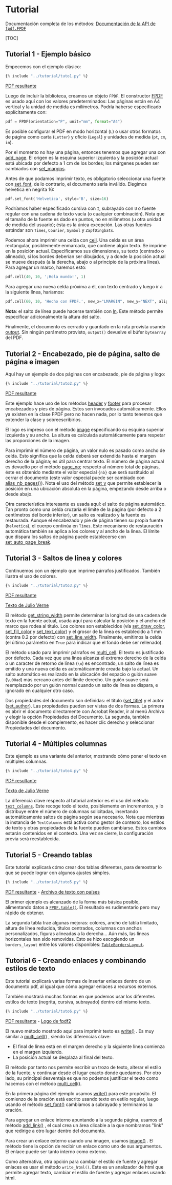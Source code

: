 # Tutorial #

Documentación completa de los métodos: [Documentación de la API de `fpdf.FPDF`](https://py-pdf.github.io/fpdf2/fpdf/fpdf.html#fpdf.fpdf.FPDF)

[TOC]

## Tutorial 1 - Ejemplo básico ##

Empecemos con el ejemplo clásico: 

```python
{% include "../tutorial/tuto1.py" %}
```

[PDF resultante](https://github.com/py-pdf/fpdf2/raw/master/tutorial/tuto1.pdf)

Luego de incluir la biblioteca, creamos un objeto `FPDF`. El constructor 
[FPDF](https://py-pdf.github.io/fpdf2/fpdf/fpdf.html#fpdf.fpdf.FPDF) es usado aquí con los valores predeterminados: 
Las páginas están en A4 vertical y la unidad de medida es milímetros.
Podría haberse especificado explícitamente con: 

```python
pdf = FPDF(orientation="P", unit="mm", format="A4")
```

Es posible configurar el PDF en modo horizontal (`L`) o usar otros formatos de página 
como carta (`Letter`) y oficio (`Legal`) y unidades de medida (`pt`, `cm`, `in`).

Por el momento no hay una página, entonces tenemos que agregar una con 
[add_page](https://py-pdf.github.io/fpdf2/fpdf/fpdf.html#fpdf.fpdf.FPDF.add_page). El origen es la esquina superior izquierda y la 
posición actual está ubicada por defecto a 1 cm de los bordes; los márgenes pueden 
ser cambiados con [set_margins](https://py-pdf.github.io/fpdf2/fpdf/fpdf.html#fpdf.fpdf.FPDF.set_margins). 

Antes de que podamos imprimir texto, es obligatorio seleccionar una fuente con 
[set_font](https://py-pdf.github.io/fpdf2/fpdf/fpdf.html#fpdf.fpdf.FPDF.set_font), de lo contrario, el documento sería inválido. 
Elegimos helvetica en negrita 16: 

```python
pdf.set_font('Helvetica', style='B', size=16)
```

Podríamos haber especificado cursiva con `I`, subrayado con `U` o fuente regular 
con una cadena de texto vacía (o cualquier combinación). Nota que el tamaño de la fuente es dado en 
puntos, no en milímetros (u otra unidad de medida del usuario); ésta es la única excepción. 
Las otras fuentes estándar son `Times`, `Courier`, `Symbol` y `ZapfDingbats`. 

Podemos ahora imprimir una celda con [cell](https://py-pdf.github.io/fpdf2/fpdf/fpdf.html#fpdf.fpdf.FPDF.cell). Una celda es un área 
rectangular, posiblemente enmarcada, que contiene algún texto. Se imprime en la posición 
actual. Especificamos sus dimensiones, su texto (centrado o alineado), si los bordes 
deberían ser dibujados, y a donde la posición actual se mueve después (a la derecha, 
abajo o al principio de la próxima linea). Para agregar un marco, haremos esto: 

```python
pdf.cell(40, 10, '¡Hola mundo!', 1)
```

Para agregar una nueva celda próxima a él, con texto centrado y luego ir a la siguiente línea, 
haríamos: 

```python
pdf.cell(60, 10, 'Hecho con FPDF.', new_x="LMARGIN", new_y="NEXT", align='C')
```

**Nota**: el salto de línea puede hacerse también con [ln](https://py-pdf.github.io/fpdf2/fpdf/fpdf.html#fpdf.fpdf.FPDF.ln). Este 
método permite especificar adicionalmente la altura del salto. 

Finalmente, el documento es cerrado y guardado en la ruta provista usando 
[output](https://py-pdf.github.io/fpdf2/fpdf/fpdf.html#fpdf.fpdf.FPDF.output). Sin ningún parámetro provisto, `output()` 
devuelve el búfer `bytearray` del PDF.

## Tutorial 2 - Encabezado, pie de página, salto de página e imagen ##

Aquí hay un ejemplo de dos páginas con encabezado, pie de página y logo: 

```python
{% include "../tutorial/tuto2.py" %}
```

[PDF resultante](https://github.com/py-pdf/fpdf2/raw/master/tutorial/tuto2.pdf)

Este ejemplo hace uso de los métodos [header](https://py-pdf.github.io/fpdf2/fpdf/fpdf.html#fpdf.fpdf.FPDF.header) y 
[footer](https://py-pdf.github.io/fpdf2/fpdf/fpdf.html#fpdf.fpdf.FPDF.footer) para procesar encabezados y pies de página. Estos 
son invocados automáticamente. Ellos ya existen en la clase FPDF pero no hacen nada, 
por lo tanto tenemos que extender la clase y sobreescribirlos. 

El logo es impreso con el método [image](https://py-pdf.github.io/fpdf2/fpdf/fpdf.html#fpdf.fpdf.FPDF.image) especificando 
su esquina superior izquierda y su ancho. La altura es calculada automáticamente para 
respetar las proporciones de la imagen. 

Para imprimir el número de página, un valor nulo es pasado como ancho de celda. Esto significa 
que la celda deberá ser extendida hasta el margen derecho de la página; es útil para 
centrar texto. El número de página actual es devuelto por el método 
[page_no](https://py-pdf.github.io/fpdf2/fpdf/fpdf.html#fpdf.fpdf.FPDF.page_no); respecto 
al número total de páginas, éste es obtenido mediante el valor especial `{nb}` 
que será sustituido al cerrar el documento (este valor especial puede ser cambiado con 
[alias_nb_pages()](https://py-pdf.github.io/fpdf2/fpdf/fpdf.html#fpdf.fpdf.FPDF.alias_nb_pages)). 
Nota el uso del método [set_y](https://py-pdf.github.io/fpdf2/fpdf/fpdf.html#fpdf.fpdf.FPDF.set_y) que permite establecer 
la posición en una ubicación absoluta en la página, empezando desde arriba o desde 
abajo. 

Otra característica interesante es usada aquí: el salto de página automático. Tan pronto 
como una celda cruzaría el límite de la página (por defecto a 2 centímetros del borde 
inferior), un salto es realizado y la fuente es restaurada. Aunque el encabezado y 
pie de página tienen su propia fuente (`helvetica`), el cuerpo continúa en `Times`. 
Este mecanismo de restauración automática también se aplica a los colores y al ancho de la línea. 
El límite que dispara los saltos de página puede establecerse con 
[set_auto_page_break](https://py-pdf.github.io/fpdf2/fpdf/fpdf.html#fpdf.fpdf.FPDF.set_auto_page_break).


## Tutorial 3 - Saltos de línea y colores ##

Continuemos con un ejemplo que imprime párrafos justificados. También 
ilustra el uso de colores.

```python
{% include "../tutorial/tuto3.py" %}
```

[PDF resultante](https://github.com/py-pdf/fpdf2/raw/master/tutorial/tuto3.pdf)

[Texto de Julio Verne](https://github.com/py-pdf/fpdf2/raw/master/tutorial/20k_c1.txt)

El método [get_string_width](https://py-pdf.github.io/fpdf2/fpdf/fpdf.html#fpdf.fpdf.FPDF.get_string_width) permite determinar 
la longitud de una cadena de texto en la fuente actual, usada aquí para calcular la 
posición y el ancho del marco que rodea al título. Los colores son establecidos 
(vía [set_draw_color](https://py-pdf.github.io/fpdf2/fpdf/fpdf.html#fpdf.fpdf.FPDF.set_draw_color), 
[set_fill_color](https://py-pdf.github.io/fpdf2/fpdf/fpdf.html#fpdf.fpdf.FPDF.set_fill_color) y 
[set_text_color](https://py-pdf.github.io/fpdf2/fpdf/fpdf.html#fpdf.fpdf.FPDF.set_text_color)) y el grosor de la línea es establecido 
a 1 mm (contra 0.2 por defecto) con 
[set_line_width](https://py-pdf.github.io/fpdf2/fpdf/fpdf.html#fpdf.fpdf.FPDF.set_line_width). Finalmente, emitimos la celda (el 
último parámetro en `True` para indicar que el fondo debe ser rellenado). 

El método usado para imprimir párrafos es [multi_cell](https://py-pdf.github.io/fpdf2/fpdf/fpdf.html#fpdf.fpdf.FPDF.multi_cell). El texto es justificado por defecto. 
Cada vez que una línea alcanza el extremo derecho de la celda o un caracter de retorno de línea (`\n`) es encontrado, 
un salto de línea es emitido y una nueva celda es automáticamente creada bajo la actual. 
Un salto automático es realizado en la ubicación del espacio o guión suave (`\u00ad`) más cercano antes del límite derecho.
Un guión suave será reemplazado por un guión normal cuando un salto de línea se dispara, e ignorado en cualquier otro caso.

Dos propiedades del documento son definidas: el título 
([set_title](https://py-pdf.github.io/fpdf2/fpdf/fpdf.html#fpdf.fpdf.FPDF.set_title)) y el autor 
([set_author](https://py-pdf.github.io/fpdf2/fpdf/fpdf.html#fpdf.fpdf.FPDF.set_author)). Las propiedades pueden ser vistas de dos formas. 
La primera es abrir el documento directamente con Acrobat Reader, ir al menú Archivo 
y elegir la opción Propiedades del Documento. La segunda, también disponible desde el 
complemento, es hacer clic derecho y seleccionar Propiedades del documento.

## Tutorial 4 - Múltiples columnas ##

Este ejemplo es una variante del anterior, mostrando cómo poner el texto en múltiples columnas.

```python
{% include "../tutorial/tuto4.py" %}
```

[PDF resultante](https://github.com/py-pdf/fpdf2/raw/master/tutorial/tuto4.pdf)

[Texto de Julio Verne](https://github.com/py-pdf/fpdf2/raw/master/tutorial/20k_c1.txt)

La diferencia clave respecto al tutorial anterior es el uso del 
método [`text_columns`](https://py-pdf.github.io/fpdf2/fpdf/fpdf.html#fpdf.fpdf.FPDF.text_column). 
Este recoge todo el texto, posiblemente en incrementos, y lo distribuye entre el número de columnas solicitadas, insertando automáticamente saltos de página según sea necesario. Nota que mientras la instancia de `TextColumns` está activa como gestor de contexto, los estilos de texto y otras propiedades de la fuente pueden cambiarse. Estos cambios estarán contenidos en el contexto. Una vez se cierre, la configuración previa será reestablecida.


## Tutorial 5 - Creando tablas ##

Este tutorial explicará cómo crear dos tablas diferentes,
 para demostrar lo que se puede lograr con algunos ajustes simples.

```python
{% include "../tutorial/tuto5.py" %}
```

[PDF resultante](https://github.com/py-pdf/fpdf2/raw/master/tutorial/tuto5.pdf) -
[Archivo de texto con países](https://github.com/py-pdf/fpdf2/raw/master/tutorial/countries.txt)

El primer ejemplo es alcanzado de la forma más básica posible, alimentando datos a [`FPDF.table()`](https://py-pdf.github.io/fpdf2/Tables.html). El resultado es rudimentario pero muy rápido de obtener.

La segunda tabla trae algunas mejoras: colores, ancho de tabla limitado, altura de línea reducida,
 títulos centrados, columnas con anchos personalizados, figuras alineadas a la derecha...
 Aún más, las líneas horizontales han sido removidas.
 Esto se hizo escogiendo un `borders_layout` entre los valores disponibles:
 [`TableBordersLayout`](https://py-pdf.github.io/fpdf2/fpdf/enums.html#fpdf.enums.TableBordersLayout).

## Tutorial 6 - Creando enlaces y combinando estilos de texto ##

Este tutorial explicará varias formas de insertar enlaces dentro de un documento pdf, 
al igual que cómo agregar enlaces a recursos externos.

También mostrará muchas formas en que podemos usar los diferentes estilos de texto 
(negrita, cursiva, subrayado) dentro del mismo texto.

```python
{% include "../tutorial/tuto6.py" %}
```

[PDF resultante](https://github.com/py-pdf/fpdf2/raw/master/tutorial/tuto6.pdf) -
[Logo de fpdf2](https://raw.githubusercontent.com/py-pdf/fpdf2/master/docs/fpdf2-logo.png)

El nuevo método mostrado aquí para imprimir texto es
 [write()](https://py-pdf.github.io/fpdf2/fpdf/fpdf.html#fpdf.fpdf.FPDF.write)
. Es muy similar a
 [multi_cell()](https://py-pdf.github.io/fpdf2/fpdf/fpdf.html#fpdf.fpdf.FPDF.multi_cell)
, siendo las diferencias clave:
 
 - El final de línea está en el margen derecho y la siguiente línea comienza en el margen
  izquierdo.
 - La posición actual se desplaza al final del texto.

El método por tanto nos permite escribir un trozo de texto, alterar el estilo de la fuente,
 y continuar desde el lugar exacto donde quedamos.
Por otro lado, su principal desventaja es que no podemos justificar el texto como
 hacemos con el
 método
 [multi_cell()](https://py-pdf.github.io/fpdf2/fpdf/fpdf.html#fpdf.fpdf.FPDF.multi_cell).

En la primera página del ejemplo usamos
 [write()](https://py-pdf.github.io/fpdf2/fpdf/fpdf.html#fpdf.fpdf.FPDF.write)
 para este propósito. El comienzo de la oración está escrito usando texto en estilo
 regular, luego usando el método
 [set_font()](https://py-pdf.github.io/fpdf2/fpdf/fpdf.html#fpdf.fpdf.FPDF.set_font)
 cambiamos a subrayado y terminamos la oración.

Para agregar un enlace interno apuntando a la segunda página, usamos el método
 [add_link()](https://py-pdf.github.io/fpdf2/fpdf/fpdf.html#fpdf.fpdf.FPDF.add_link)
, el cual crea un área clicable a la que nombramos "link" que redirige a
 otro lugar dentro del documento.

Para crear un enlace externo usando una imagen, usamos
 [image()](https://py-pdf.github.io/fpdf2/fpdf/fpdf.html#fpdf.fpdf.FPDF.image)
. El método tiene la
 opción de recibir un enlace como uno de sus argumentos. El enlace puede ser tanto interno
 como externo.

Como alternativa, otra opción para cambiar el estilo de fuente y agregar enlaces es
 usar el método `write_html()`. Este es un analizador de html que permite agregar texto,
 cambiar el estilo de fuente y agregar enlaces usando html.
